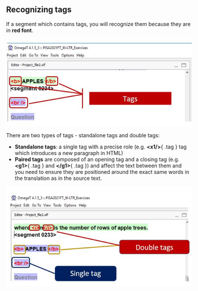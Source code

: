 ## Recognizing tags

If a segment which contains tags, you will recognize them because they are in **red font**.

![](../_assets/img/09_tags_recognizing.jpg)
<!-- @todo: update, show omegat tags -->

There are two types of tags - standalone tags and double tags:

  * **Standalone tags**: a single tag with a precise role (e.g. **&lt;x1/&gt;**{ .tag } tag which introduces a new paragraph in HTML)
  * **Paired tags** are composed of an opening tag and a closing tag (e.g. **&lt;g1&gt;**{ .tag } and **&lt;/g1&gt;**{ .tag }) and affect the text between them and you need to ensure they are positioned around the exact same words in the translation as in the source text.

  ![](../_assets/img/10_types_of_tags.jpg)
  <!-- @todo: png, use example of same text in source and corresponding translation with tags aruond the same
